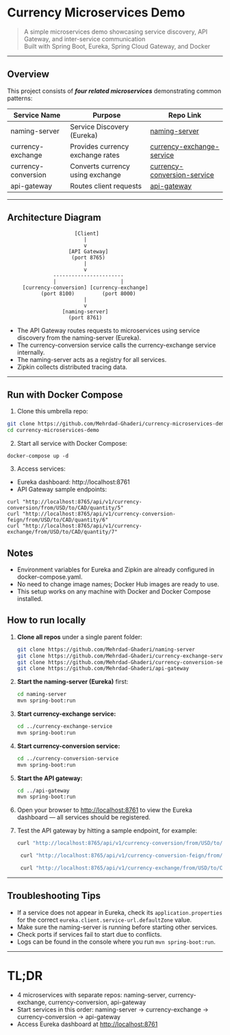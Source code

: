 # Currency Microservices Demo

> A simple microservices demo showcasing service discovery, API Gateway, and inter-service communication  
> Built with Spring Boot, Eureka, Spring Cloud Gateway, and Docker

---

## Overview

This project consists of ***four related microservices*** demonstrating common patterns:

| Service Name             | Purpose                        | Repo Link                                                                                     |
|-------------------------|-------------------------------|----------------------------------------------------------------------------------------------|
| naming-server           | Service Discovery (Eureka)     | [naming-server](https://github.com/Mehrdad-Ghaderi/naming-server)                            |
| currency-exchange       | Provides currency exchange rates | [currency-exchange-service](https://github.com/Mehrdad-Ghaderi/currency-exchange-service)    |
| currency-conversion     | Converts currency using exchange | [currency-conversion-service](https://github.com/Mehrdad-Ghaderi/currency-conversion-service)|
| api-gateway            | Routes client requests          | [api-gateway](https://github.com/Mehrdad-Ghaderi/api-gateway)                                |

---

## Architecture Diagram

                          [Client]
                             |
                             v
                        [API Gateway] 
                         (port 8765)
                             |
                             v
                   -----------------------
                   |                     |
         [currency-conversion] [currency-exchange]
               (port 8100)         (port 8000)
                             |
                             v
                      [naming-server]
                        (port 8761)


- The API Gateway routes requests to microservices using service discovery from the naming-server (Eureka).
- The currency-conversion service calls the currency-exchange service internally.
- The naming-server acts as a registry for all services.
- Zipkin collects distributed tracing data.

---

## Run with Docker Compose

1. Clone this umbrella repo:

```bash
git clone https://github.com/Mehrdad-Ghaderi/currency-microservices-demo.git
cd currency-microservices-demo
```

2. Start all service with Docker Compose:
```
docker-compose up -d
```

3. Access services:
- Eureka dashboard: http://localhost:8761
- API Gateway sample endpoints:
```
curl "http://localhost:8765/api/v1/currency-conversion/from/USD/to/CAD/quantity/5"
curl "http://localhost:8765/api/v1/currency-conversion-feign/from/USD/to/CAD/quantity/6"
curl "http://localhost:8765/api/v1/currency-exchange/from/USD/to/CAD/quantity/7"
```

## Notes

- Environment variables for Eureka and Zipkin are already configured in docker-compose.yaml.
- No need to change image names; Docker Hub images are ready to use.
- This setup works on any machine with Docker and Docker Compose installed.

## How to run locally

1. **Clone all repos** under a single parent folder:
    ```bash
    git clone https://github.com/Mehrdad-Ghaderi/naming-server
    git clone https://github.com/Mehrdad-Ghaderi/currency-exchange-service
    git clone https://github.com/Mehrdad-Ghaderi/currency-conversion-service
    git clone https://github.com/Mehrdad-Ghaderi/api-gateway
    ```

2. **Start the naming-server (Eureka)** first:
    ```bash
    cd naming-server
    mvn spring-boot:run
    ```
3. **Start currency-exchange service:**
    ```bash
    cd ../currency-exchange-service
    mvn spring-boot:run
    ```

4. **Start currency-conversion service:**
    ```bash
    cd ../currency-conversion-service
    mvn spring-boot:run
    ```

5. **Start the API gateway:**
    ```bash
    cd ../api-gateway
    mvn spring-boot:run
    ```

6. Open your browser to [http://localhost:8761](http://localhost:8761) to view the Eureka dashboard — all services should be registered.

7. Test the API gateway by hitting a sample endpoint, for example:
    ```bash
    curl "http://localhost:8765/api/v1/currency-conversion/from/USD/to/CAD/quantity/5"
    ```
   ```bash
    curl "http://localhost:8765/api/v1/currency-conversion-feign/from/USD/to/CAD/quantity/6"
    ```
   ```bash
    curl "http://localhost:8765/api/v1/currency-exchange/from/USD/to/CAD/quantity/7"
    ```

---

## Troubleshooting Tips

- If a service does not appear in Eureka, check its `application.properties` for the correct `eureka.client.service-url.defaultZone` value.
- Make sure the naming-server is running before starting other services.
- Check ports if services fail to start due to conflicts.
- Logs can be found in the console where you run `mvn spring-boot:run`.

---


# TL;DR

- 4 microservices with separate repos: naming-server, currency-exchange, currency-conversion, api-gateway
- Start services in this order: naming-server → currency-exchange → currency-conversion → api-gateway
- Access Eureka dashboard at [http://localhost:8761](http://localhost:8761)

